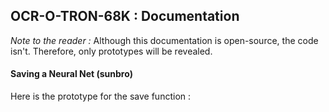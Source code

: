 ## OCR-O-TRON-68K : Documentation

*Note to the reader :* Although this documentation is open-source, the code isn't. Therefore, only prototypes will be revealed.

#### Saving a Neural Net (sunbro)

Here is the prototype for the save function :

